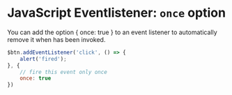# JavaScript Eventlistener: `once` option

You can add the option { once: true } to an event listener to automatically remove it when has been invoked.


```javascript
$btn.addEventListener('click', () => {
    alert('fired');
}, {
    // fire this event only once
    once: true
})
```

